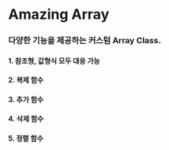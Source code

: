 
# **Amazing Array**

### 다양한 기능을 제공하는 커스텀 Array Class.

#### 1. 참조형, 값형식 모두 대응 가능
#### 2. 복제 함수
#### 3. 추가 함수
#### 4. 삭제 함수
#### 5. 정렬 함수
